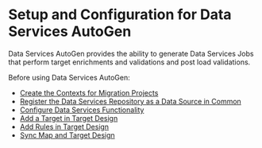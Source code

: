 # Setup and Configuration for Data Services AutoGen

Data Services AutoGen provides the ability to generate Data Services
Jobs that perform target enrichments and validations and post load
validations.

Before using Data Services AutoGen:

  - [Create the Contexts for Migration
    Projects](../../Console/Use_Cases/Create_Contexts_for_Migration_Projects.htm)
  - [Register the Data Services Repository as a Data Source in
    Common](../../../Platform/Common/Use_Cases/Register_a_Data_Source_in_Common.htm)
  - [Configure Data Services
    Functionality](../../Console/Config/Configure_Data_Services_Functionality.htm)
  - [Add a Target in Target
    Design](../../Design/Use_Cases/Add_a_Target_in_Target_Design.htm)
  - [Add Rules in Target
    Design](../../Design/Use_Cases/Use_Target_Rules.htm)
  - [Sync Map and Target
    Design](../../Design/Use_Cases/Sync_Map_and_Target_Design_TD.htm)
